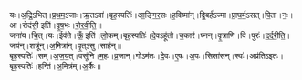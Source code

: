 

  
यः।अ॒द्रि॒ऽभित्।प्र॒थ॒म॒ऽजाः।ऋ॒तऽवा॑।बृह॒स्पतिः॑।आ॒ङ्गि॒र॒सः।ह॒विष्मा॑न्।द्वि॒बर्ह॑ऽज्मा।प्रा॒घ॒र्म॒ऽसत्।पि॒ता।नः॒।आ।रोद॑सी॒ इति॑।वृ॒ष॒भः।रो॒र॒वी॒ति॒॥  
जना॑य।चि॒त्।यः।ईव॑ते।ऊँ॒ इति॑।लो॒कम्।बृह॒स्पतिः॑।दे॒वऽहू॑तौ।च॒कार॑।घ्नन्।वृ॒त्राणि॑।वि।पुरः॑।द॒र्द॒री॒ति॒।जय॑न्।शत्रू॑न्।अ॒मित्रा॑न्।पृ॒त्ऽसु।साह॑न्॥  
बृह॒स्पतिः॑।सम्।अ॒ज॒य॒त्।वसू॑नि।म॒हः।व्र॒जान्।गोऽम॑तः।दे॒वः।ए॒षः।अ॒पः।सिसा॑सन्।स्वः॑।अप्र॑तिऽइतः।बृह॒स्पतिः॑।हन्ति॑।अ॒मित्र॑म्।अ॒र्कैः॥  
